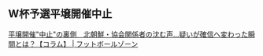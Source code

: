 ## W杯予選平壌開催中止

[平壌開催"中止"の裏側　北朝鮮・協会関係者の沈む声…疑いが確信へ変わった瞬間とは？【コラム】 | フットボールゾーン](https://www.football-zone.net/archives/519211)
